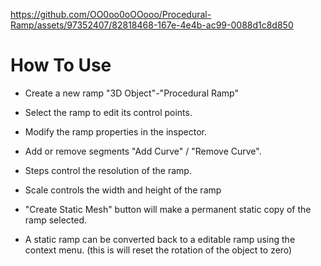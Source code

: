 https://github.com/OO0oo0oOOooo/Procedural-Ramp/assets/97352407/82818468-167e-4e4b-ac99-0088d1c8d850


# How To Use

* Create a new ramp "3D Object"-"Procedural Ramp"

* Select the ramp to edit its control points.
* Modify the ramp properties in the inspector.

* Add or remove segments "Add Curve" / "Remove Curve".
* Steps control the resolution of the ramp.
* Scale controls the width and height of the ramp

* "Create Static Mesh" button will make a permanent static copy of the ramp selected.
* A static ramp can be converted back to a editable ramp using the context menu. (this is will reset the rotation of the object to zero)
